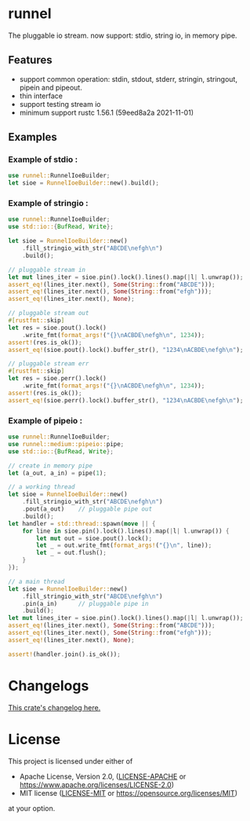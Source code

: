 # runnel

The pluggable io stream. now support: stdio, string io, in memory pipe.

## Features

- support common operation: stdin, stdout, stderr, stringin, stringout, pipein and pipeout.
- thin interface
- support testing stream io
- minimum support rustc 1.56.1 (59eed8a2a 2021-11-01)

## Examples

### Example of stdio :

```rust
use runnel::RunnelIoeBuilder;
let sioe = RunnelIoeBuilder::new().build();
```

### Example of stringio :

```rust
use runnel::RunnelIoeBuilder;
use std::io::{BufRead, Write};

let sioe = RunnelIoeBuilder::new()
    .fill_stringio_with_str("ABCDE\nefgh\n")
    .build();

// pluggable stream in
let mut lines_iter = sioe.pin().lock().lines().map(|l| l.unwrap());
assert_eq!(lines_iter.next(), Some(String::from("ABCDE")));
assert_eq!(lines_iter.next(), Some(String::from("efgh")));
assert_eq!(lines_iter.next(), None);

// pluggable stream out
#[rustfmt::skip]
let res = sioe.pout().lock()
    .write_fmt(format_args!("{}\nACBDE\nefgh\n", 1234));
assert!(res.is_ok());
assert_eq!(sioe.pout().lock().buffer_str(), "1234\nACBDE\nefgh\n");

// pluggable stream err
#[rustfmt::skip]
let res = sioe.perr().lock()
    .write_fmt(format_args!("{}\nACBDE\nefgh\n", 1234));
assert!(res.is_ok());
assert_eq!(sioe.perr().lock().buffer_str(), "1234\nACBDE\nefgh\n");
```

### Example of pipeio :

```rust
use runnel::RunnelIoeBuilder;
use runnel::medium::pipeio::pipe;
use std::io::{BufRead, Write};

// create in memory pipe
let (a_out, a_in) = pipe(1);

// a working thread
let sioe = RunnelIoeBuilder::new()
    .fill_stringio_with_str("ABCDE\nefgh\n")
    .pout(a_out)    // pluggable pipe out
    .build();
let handler = std::thread::spawn(move || {
    for line in sioe.pin().lock().lines().map(|l| l.unwrap()) {
        let mut out = sioe.pout().lock();
        let _ = out.write_fmt(format_args!("{}\n", line));
        let _ = out.flush();
    }
});

// a main thread
let sioe = RunnelIoeBuilder::new()
    .fill_stringio_with_str("ABCDE\nefgh\n")
    .pin(a_in)      // pluggable pipe in
    .build();
let mut lines_iter = sioe.pin().lock().lines().map(|l| l.unwrap());
assert_eq!(lines_iter.next(), Some(String::from("ABCDE")));
assert_eq!(lines_iter.next(), Some(String::from("efgh")));
assert_eq!(lines_iter.next(), None);

assert!(handler.join().is_ok());
```

# Changelogs

[This crate's changelog here.](https://github.com/aki-akaguma/runnel/blob/main/CHANGELOG.md)

# License

This project is licensed under either of

 * Apache License, Version 2.0, ([LICENSE-APACHE](LICENSE-APACHE) or
   https://www.apache.org/licenses/LICENSE-2.0)
 * MIT license ([LICENSE-MIT](LICENSE-MIT) or
   https://opensource.org/licenses/MIT)

at your option.
